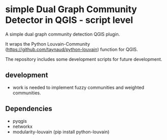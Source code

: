 # simple Dual Graph Community Detector in QGIS - script level

A simple dual graph community detection QGIS plugin. 

It wraps the Python Louvain-Community (https://github.com/taynaud/python-louvain) function for QGIS. 

The repository includes some development scripts for future development.

## development
* work is needed to implement fuzzy communities and weighted communities.

## Dependencies
* pyqgis
* networkx
* modularity-louvain (pip install python-louvain)

